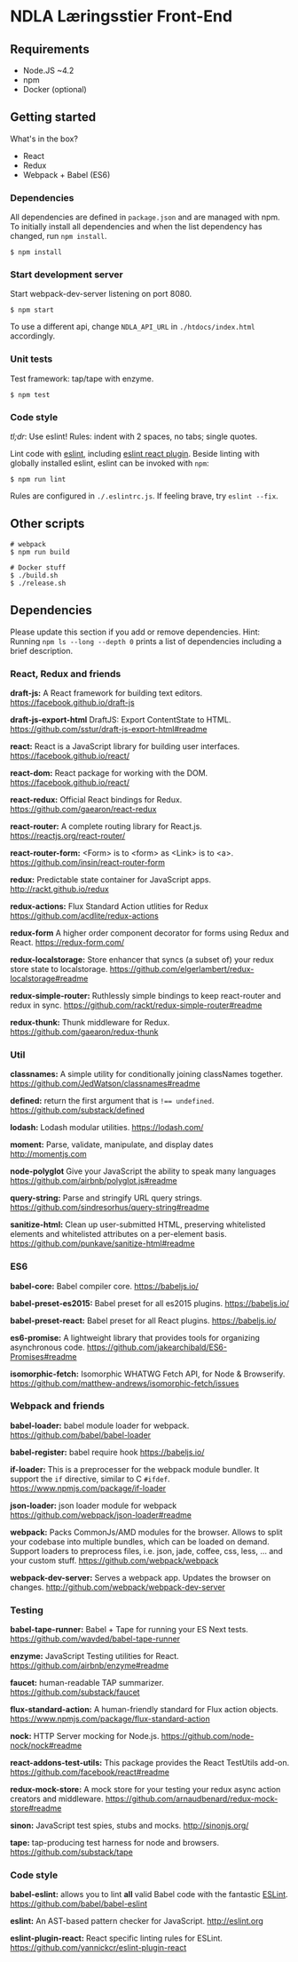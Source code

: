 # NDLA Læringsstier Front-End

## Requirements

- Node.JS ~4.2
- npm
- Docker (optional)

## Getting started

What's in the box?

- React
- Redux
- Webpack + Babel (ES6)

### Dependencies

All dependencies are defined in `package.json` and are managed with npm.  To
initially install all dependencies and when the list dependency has changed,
run `npm install`.

```
$ npm install
```

### Start development server

Start webpack-dev-server listening on port 8080.

```
$ npm start
```

To use a different api, change `NDLA_API_URL` in `./htdocs/index.html` accordingly.

### Unit tests

Test framework: tap/tape with enzyme.

```
$ npm test
```
### Code style

*tl;dr*: Use eslint! Rules: indent with 2 spaces, no tabs; single quotes.

Lint code with [eslint](http://eslint.org/), including [eslint react plugin](https://github.com/yannickcr/eslint-plugin-react).
Beside linting with globally installed eslint, eslint can be invoked with `npm`:

```
$ npm run lint
```

Rules are configured in `./.eslintrc.js`. If feeling brave, try `eslint --fix`.


## Other scripts

```
# webpack
$ npm run build
```

```
# Docker stuff
$ ./build.sh
$ ./release.sh
```

## Dependencies

Please update this section if you add or remove dependencies.
Hint: Running `npm ls --long --depth 0` prints a list of dependencies including a brief description.

### React, Redux and friends

**draft-js:**
A React framework for building text editors.
https://facebook.github.io/draft-js

**draft-js-export-html**
DraftJS: Export ContentState to HTML.
https://github.com/sstur/draft-js-export-html#readme

**react:**
React is a JavaScript library for building user interfaces.
https://facebook.github.io/react/

**react-dom:**
React package for working with the DOM.
https://facebook.github.io/react/

**react-redux:**
Official React bindings for Redux.
https://github.com/gaearon/react-redux

**react-router:**
A complete routing library for React.js.
https://reactjs.org/react-router/

**react-router-form:**
\<Form\> is to \<form\> as \<Link\> is to \<a\>.
https://github.com/insin/react-router-form

**redux:**
Predictable state container for JavaScript apps.
http://rackt.github.io/redux

**redux-actions:**
Flux Standard Action utlities for Redux
https://github.com/acdlite/redux-actions

**redux-form**
A higher order component decorator for forms using Redux and React.
https://redux-form.com/

**redux-localstorage:**
Store enhancer that syncs (a subset of) your redux store state to localstorage.
https://github.com/elgerlambert/redux-localstorage#readme

**redux-simple-router:**
Ruthlessly simple bindings to keep react-router and redux in sync.
https://github.com/rackt/redux-simple-router#readme

**redux-thunk:**
Thunk middleware for Redux.
https://github.com/gaearon/redux-thunk


### Util

**classnames:**
A simple utility for conditionally joining classNames together.
https://github.com/JedWatson/classnames#readme

**defined:**
return the first argument that is `!== undefined`.
https://github.com/substack/defined

**lodash:**
Lodash modular utilities.
https://lodash.com/

**moment:**
Parse, validate, manipulate, and display dates
http://momentjs.com

**node-polyglot**
Give your JavaScript the ability to speak many languages
https://github.com/airbnb/polyglot.js#readme

**query-string:**
Parse and stringify URL query strings.
https://github.com/sindresorhus/query-string#readme

**sanitize-html:**
Clean up user-submitted HTML, preserving whitelisted elements and whitelisted attributes on a per-element basis.
https://github.com/punkave/sanitize-html#readme

### ES6

**babel-core:**
Babel compiler core.
https://babeljs.io/

**babel-preset-es2015:**
Babel preset for all es2015 plugins.
https://babeljs.io/

**babel-preset-react:**
Babel preset for all React plugins.
https://babeljs.io/

**es6-promise:**
A lightweight library that provides tools for organizing asynchronous code.
https://github.com/jakearchibald/ES6-Promises#readme

**isomorphic-fetch:**
Isomorphic WHATWG Fetch API, for Node & Browserify.
https://github.com/matthew-andrews/isomorphic-fetch/issues

### Webpack and friends

**babel-loader:**
babel module loader for webpack.
https://github.com/babel/babel-loader

**babel-register:**
babel require hook
https://babeljs.io/

**if-loader:**
This is a preprocesser for the webpack module bundler. It support the `if` directive, similar to C `#ifdef`.
https://www.npmjs.com/package/if-loader

**json-loader:**
json loader module for webpack
https://github.com/webpack/json-loader#readme

**webpack:**
Packs CommonJs/AMD modules for the browser. Allows to split your codebase into multiple bundles, which can be loaded on demand. Support loaders to preprocess files, i.e. json, jade, coffee, css, less, ... and your custom stuff.
https://github.com/webpack/webpack

**webpack-dev-server:**
Serves a webpack app. Updates the browser on changes.
http://github.com/webpack/webpack-dev-server


### Testing

**babel-tape-runner:**
Babel + Tape for running your ES Next tests.
https://github.com/wavded/babel-tape-runner

**enzyme:**
JavaScript Testing utilities for React.
https://github.com/airbnb/enzyme#readme

**faucet:**
human-readable TAP summarizer.
https://github.com/substack/faucet

**flux-standard-action:**
A human-friendly standard for Flux action objects.
https://www.npmjs.com/package/flux-standard-action

**nock:**
HTTP Server mocking for Node.js.
https://github.com/node-nock/nock#readme

**react-addons-test-utils:**
This package provides the React TestUtils add-on.
https://github.com/facebook/react#readme

**redux-mock-store:**
A mock store for your testing your redux async action creators and middleware.
https://github.com/arnaudbenard/redux-mock-store#readme

**sinon:**
JavaScript test spies, stubs and mocks.
http://sinonjs.org/

**tape:**
tap-producing test harness for node and browsers.
https://github.com/substack/tape



### Code style

**babel-eslint:**
allows you to lint **all** valid Babel code with the fantastic [ESLint](https://github.com/eslint/eslint).
https://github.com/babel/babel-eslint

**eslint:**
An AST-based pattern checker for JavaScript.
http://eslint.org

**eslint-plugin-react:**
React specific linting rules for ESLint.
https://github.com/yannickcr/eslint-plugin-react

